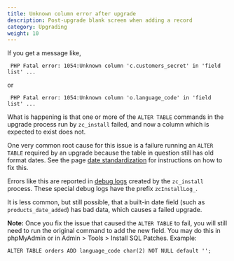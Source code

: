 ```yaml
---
title: Unknown column error after upgrade 
description: Post-upgrade blank screen when adding a record
category: Upgrading 
weight: 10
---
```


If you get a message like, 

``` PHP Fatal error: 1054:Unknown column 'c.customers_secret' in 'field list' ...```

or 

``` PHP Fatal error: 1054:Unknown column 'o.language_code' in 'field list' ...```

What is happening is that one or more of the `ALTER TABLE` commands in the upgrade process run by `zc_install` failed, and now a column which is expected to exist does not.

One very common root cause for this issue is a failure running an `ALTER TABLE` required by an upgrade because the table in question still has old format dates.  See the page [date standardization](/user/upgrading/date_standardization/) for instructions on how to fix this.

Errors like this are reported in [debug logs](/user/troubleshooting/debug_logs/) created by the `zc_install` process.  These special debug logs have the prefix `zcInstallLog_`.

It is less common, but still possible, that a built-in date field (such as `products_date_added`) has bad data, which causes a failed upgrade. 

**Note:** Once you fix the issue that caused the `ALTER TABLE` to fail, you will still need to run the original command to add the new field.  You may do this in phpMyAdmin or in Admin > Tools > Install SQL Patches.   Example: 

```
ALTER TABLE orders ADD language_code char(2) NOT NULL default '';
```
